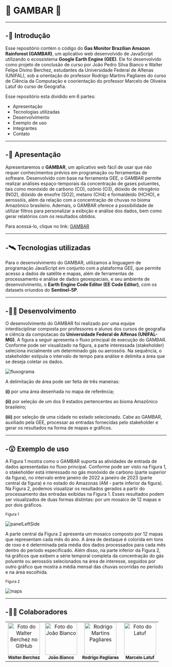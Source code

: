 # :evergreen_tree: GAMBAR :deciduous_tree:

---

## -:seedling: Introdução
Esse repositório contém o código do **Gas Monitor Brazilian Amazon Rainforest (GAMBAR)**, um aplicativo web desenvolvido de 
JavaScript utilizando o ecossistema **Google Earth Engine (GEE)**. 
Ele foi desenvolvido como projeto de conclusão de curso por João Pedro Silva Bianco e Walter Felipe Divino Berchez, 
estudantes da Universidade Federal de Alfenas (UNIFAL), sob a orientação do professor
Rodrigo Martins Pagliares do curso de Ciência da Computação e coorientação do professor 
Marcelo de Oliveira Latuf do curso de Geografia.

Esse repositório esta dividido em 6 partes:

- Apresentação
- Tecnologias utilizadas
- Desenvolvimento
- Exemplo de uso
- Integrantes
- Contato

---

## -:leaves: Apresentação

Apresentaremos o **GAMBAR**, um aplicativo web fácil de usar que não requer 
conhecimentos prévios em programação ou ferramentas de software. Desenvolvido com base na ferramenta GEE, o GAMBAR 
permite realizar análises espaço-temporais da concentração de gases poluentes, tais como monóxido de carbono (CO), 
ozônio (O3), dióxido de nitrogênio (NO2), dióxido de enxofre (SO2), metano (CH4) e formaldeído (HCHO), e aerossóis, 
além da relação com a concentração de chuvas no bioma Amazônico brasileiro. Ademais, o GAMBAR oferece a possibilidade 
de utilizar filtros para personalizar a exibição e análise dos dados, bem como gerar relatórios com os resultados obtidos.

Para acessá-lo, clique no link: [GAMBAR](https://joaobianco.users.earthengine.app/view/tcc)

---

## -:artificial_satellite:	Tecnologias utilizadas

Para o desenvolvimento do GAMBAR, utilizamos a linguagem de programação JavaScript em conjunto com a plataforma 
GEE, que permite acesso a dados de satélite e mapas, além de ferramentas de processamento e 
análise de dados geoespaciais, e seu ambiente de desenvolvimento, o **Earth Engine Code Editor (EE Code Editor)**, 
com os datasets oriundos do **Sentinel-5P**.

---

## -:man_technologist: Desenvolvimento
O desenvolvimento do GAMBAR foi realizado por uma equipe interdisciplinar composta por professores e alunos 
dos cursos de geografia e ciência da computacao da **Universidade Federal de Alfenas (UNIFAL-MG)**. 
A figura a seguir apresenta o fluxo principal de execução do GAMBAR. Conforme pode ser visualizado na figura, 
a parte interessada (stakeholder) seleciona inicialmente um determinado gás ou aerossóis. Na sequência, 
o stakeholder estipula o intervalo de tempo para análise e delimita a área que se deseja coletar os dados.

![fluxograma](https://i.imgur.com/tXN39QU.png)

A delimitação de área pode ser feita de três maneiras: 

**(i)** por uma área desenhada no mapa de referência; 

**(ii)** por seleção de um dos 9 estados pertencentes ao bioma Amazônico brasileiro; 

**(iii)** por seleção de uma cidade no estado selecionado. Cabe ao GAMBAR, auxiliado pela GEE, processar as entradas fornecidas pelo stakeholder e gerar os resultados na forma de mapas e gráficos.

---

## -:open_mouth: Exemplo de uso
A Figura 1 mostra como o GAMBAR suporta as atividades de entrada de dados apresentadas no fluxo principal. 
Conforme pode ser visto na Figura 1, o stakeholder está interessado no gás monóxido de carbono (parte superior da figura), 
no intervalo entre janeiro de 2022 a janeiro de 2023 (parte central da figura) e no estado do Amazonas (AM - parte inferior da figura).   
Na Figura 2, podemos visualizar os resultados gerados a partir do processamento das entradas exibidas na Figura 1. 
Esses resultados podem ser visualizados de duas formas distintas: por um mosaico de 12 mapas e por dois gráficos.

<sub>Figura 1</sub>

![panelLeftSide](https://i.imgur.com/4VmOxQs.png)


A parte central da Figura 2 apresenta um mosaico composto por 12 mapas que representam cada mês do ano. 
A área de destaque é colorida em tons de roxo e é determinada pela média dos dados processados para cada 
mês dentro do período especificado. Além disso, na parte inferior da Figura 2, há gráficos que exibem a 
série temporal completa da concentração do gás poluente ou aerossóis selecionados na área de interesse, 
seguidos por outro gráfico que mostra a média mensal das chuvas ocorridas no período e na área escolhida.

<sub>Figura 2</sub>

![maps](https://i.imgur.com/8pDG5zi.png)

---

## -:raising_hand_man: Colaboradores

<table>
  <tr>
    <td align="center">
      <a href="https://github.com/Berchez" target="_blank">
        <img src="https://user-images.githubusercontent.com/50505615/112755803-b64a2900-8fb8-11eb-9dee-f984d7e5eae5.jpeg" width="100px;" alt="Foto do Walter Berchez no GitHub"/><br>
        <sub>
          <b>Walter Berchez</b>
        </sub>
      </a><br>
    </td>
    <td align="center">
      <a href="https://github.com/JoaoBianco" target="_blank">
        <img src="https://pps.whatsapp.net/v/t61.24694-24/290515843_178020644592115_7231720877167706396_n.jpg?ccb=11-4&oh=01_AdQzgijJ1aZV3td6X5ZFUo-Zw06VKjLYQVbxtYv3xBBoQA&oe=63F2CAC7" width="100px;" alt="Foto do João Bianco"/><br>
        <sub>
          <b>João Bianco</b>
        </sub>
      </a><br>
    </td>
    <td align="center">
      <a href="http://buscatextual.cnpq.br/buscatextual/visualizacv.do?metodo=apresentar&id=K4739548H8" target="_blank">
        <img width="100px;" src="http://servicosweb.cnpq.br/wspessoa/servletrecuperafoto?tipo=1&id=K4739548H8" alt="Rodrigo Martins Pagliares"/><br>
        <sub>
          <b>Rodrigo Pagliares</b>
        </sub>
      </a>
    </td>
    <td align="center">
      <a href="http://buscatextual.cnpq.br/buscatextual/visualizacv.do?metodo=apresentar&id=K4739580Y4" target="_blank">
        <img src="https://www.unifal-mg.edu.br/portal/wp-content/uploads/sites/52/2022/09/Marcelo-Latuf-300x300.jpg" width="100px;" alt="Foto do Latuf"/><br>
        <sub>
          <b>Marcelo Latuf</b>
        </sub>
      </a><br>
    </td>
  </tr>
</table>






